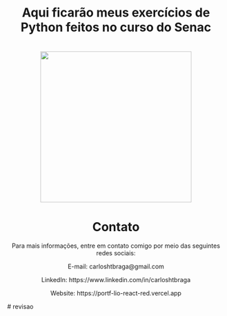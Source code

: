 <h1 align='center'>Aqui ficarão meus exercícios de Python feitos no curso do Senac</h1> 

<h1 align='center'><img src='https://cdn.freebiesupply.com/logos/large/2x/python-5-logo-png-transparent.png' width='350px height='350'>


<h1 align='center'>Contato</h1>
<p align='center'>Para mais informações, entre em contato comigo por meio das seguintes redes sociais:</p>
<p align='center'>E-mail: carloshtbraga@gmail.com</p>
<p align='center'>LinkedIn: https://www.linkedin.com/in/carloshtbraga</p>
<p align='center'>Website: https://portf-lio-react-red.vercel.app</p>
# revisao
